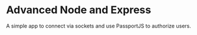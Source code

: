 # Advanced Node and Express

A simple app to connect via sockets and use PassportJS to authorize users.
